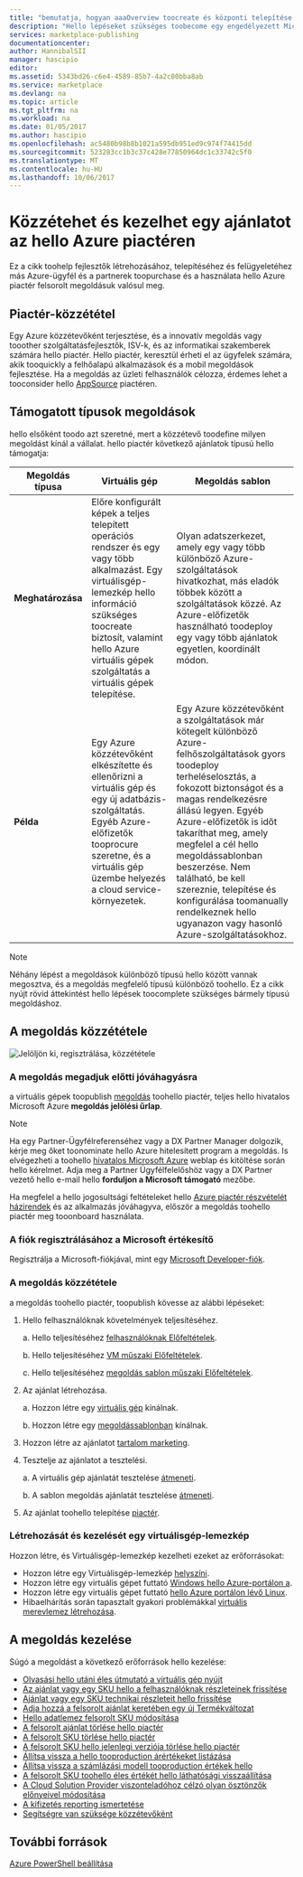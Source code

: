 ```yaml
---
title: "bemutatja, hogyan aaaOverview toocreate és központi telepítése egy ajánlat toohello piactér |} Microsoft Docs"
description: "Hello lépéseket szükséges toobecome egy engedélyezett Microsoft developer megértésére, létrehozása és központi telepítése egy virtuálisgép-lemezkép, sablont, adatok vagy fejlesztői szolgáltatást a hello Azure piactéren"
services: marketplace-publishing
documentationcenter: 
author: HannibalSII
manager: hascipio
editor: 
ms.assetid: 5343bd26-c6e4-4589-85b7-4a2c00bba8ab
ms.service: marketplace
ms.devlang: na
ms.topic: article
ms.tgt_pltfrm: na
ms.workload: na
ms.date: 01/05/2017
ms.author: hascipio
ms.openlocfilehash: ac5480b98b8b1021a595db951ed9c974f74415dd
ms.sourcegitcommit: 523283cc1b3c37c428e77850964dc1c33742c5f0
ms.translationtype: MT
ms.contentlocale: hu-HU
ms.lasthandoff: 10/06/2017
---
```

# <a name="publish-and-manage-an-offer-in-hello-azure-marketplace"></a>Közzétehet és kezelhet egy ajánlatot az hello Azure piactéren
Ez a cikk toohelp fejlesztők létrehozásához, telepítéséhez és felügyeletéhez más Azure-ügyfél és a partnerek toopurchase és a használata hello Azure piactér felsorolt megoldásuk valósul meg.

## <a name="marketplace-publishing"></a>Piactér-közzététel
Egy Azure közzétevőként terjesztése, és a innovatív megoldás vagy tooother szolgáltatásfejlesztők, ISV-k, és az informatikai szakemberek számára hello piactér. Hello piactér, keresztül érheti el az ügyfelek számára, akik tooquickly a felhőalapú alkalmazások és a mobil megoldások fejlesztése. Ha a megoldás az üzleti felhasználók célozza, érdemes lehet a tooconsider hello [AppSource](http://appsource.microsoft.com) piactéren.


## <a name="supported-types-of-solutions"></a>Támogatott típusok megoldások
hello elsőként toodo azt szeretné, mert a közzétevő toodefine milyen megoldást kínál a vállalat. hello piactér következő ajánlatok típusú hello támogatja:

|Megoldás típusa|Virtuális gép|Megoldás sablon|
|---|---|---|
|**Meghatározása**|Előre konfigurált képek a teljes telepített operációs rendszer és egy vagy több alkalmazást. Egy virtuálisgép-lemezkép hello információ szükséges toocreate biztosít, valamint hello Azure virtuális gépek szolgáltatás a virtuális gépek telepítése.|Olyan adatszerkezet, amely egy vagy több különböző Azure-szolgáltatások hivatkozhat, más eladók többek között a szolgáltatások közzé. Az Azure-előfizetők használható toodeploy egy vagy több ajánlatok egyetlen, koordinált módon.|
|**Példa**|Egy Azure közzétevőként elkészítette és ellenőrizni a virtuális gép és egy új adatbázis-szolgáltatás. Egyéb Azure-előfizetők tooprocure szeretne, és a virtuális gép üzembe helyezés a cloud service-környezetek.|Egy Azure közzétevőként a szolgáltatások már kötegelt különböző Azure-felhőszolgáltatások gyors toodeploy terheléselosztás, a fokozott biztonságot és a magas rendelkezésre állású legyen. Egyéb Azure-előfizetők is időt takaríthat meg, amely megfelel a cél hello megoldássablonban beszerzése. Nem található, be kell szereznie, telepítése és konfigurálása toomanually rendelkeznek hello ugyanazon vagy hasonló Azure-szolgáltatásokhoz.|

> [!NOTE]
> Néhány lépést a megoldások különböző típusú hello között vannak megosztva, és a megoldás megfelelő típusú különböző toohello. Ez a cikk nyújt rövid áttekintést hello lépések toocomplete szükséges bármely típusú megoldáshoz.

## <a name="publish-a-solution"></a>A megoldás közzététele
![Jelöljön ki, regisztrálása, közzététele](media/marketplace-publishing-getting-started/img01.png)

### <a name="nominate-your-solution-for-pre-approval"></a>A megoldás megadjuk előtti jóváhagyásra
a virtuális gépek toopublish [megoldás](https://createopportunity.azurewebsites.net) toohello piactér, teljes hello hivatalos Microsoft Azure **megoldás jelölési űrlap**.

>[!NOTE]
> Ha egy Partner-Ügyfélreferenséhez vagy a DX Partner Manager dolgozik, kérje meg őket toonominate hello Azure hitelesített program a megoldás. Is elvégezheti a toohello [hivatalos Microsoft Azure](http://createopportunity.azurewebsites.net) weblap és kitöltése során hello kérelmet. Adja meg a Partner Ügyfélfelelőshöz vagy a DX Partner vezető hello e-mail hello **forduljon a Microsoft támogató** mezőbe.

Ha megfelel a hello jogosultsági feltételeket hello [Azure piactér részvételét házirendek](http://go.microsoft.com/fwlink/?LinkID=526833) és az alkalmazás jóváhagyva, először a megoldás toohello piactér meg tooonboard használata.

### <a name="register-your-account-as-a-microsoft-seller"></a>A fiók regisztrálásához a Microsoft értékesítő
Regisztrálja a Microsoft-fiókjával, mint egy [Microsoft Developer-fiók](marketplace-publishing-accounts-creation-registration.md).

### <a name="publish-your-solution"></a>A megoldás közzététele
a megoldás toohello piactér, toopublish kövesse az alábbi lépéseket:
1. Hello felhasználóknak követelmények teljesítéséhez.

    a. Hello teljesítéséhez [felhasználóknak Előfeltételek](marketplace-publishing-pre-requisites.md).

    b. Hello teljesítéséhez [VM műszaki Előfeltételek](marketplace-publishing-vm-image-creation-prerequisites.md).

    c. Hello teljesítéséhez [megoldás sablon műszaki Előfeltételek](marketplace-publishing-solution-template-creation-prerequisites.md).

2. Az ajánlat létrehozása.

    a. Hozzon létre egy [virtuális gép](marketplace-publishing-vm-image-creation.md) kínálnak.

    b. Hozzon létre egy [megoldássablonban](marketplace-publishing-solution-template-creation.md) kínálnak.

3. Hozzon létre az ajánlatot [tartalom marketing](marketplace-publishing-push-to-staging.md).

4. Tesztelje az ajánlatot a tesztelési.

    a. A virtuális gép ajánlatát tesztelése [átmeneti](marketplace-publishing-vm-image-test-in-staging.md).

    b. A sablon megoldás ajánlatát tesztelése [átmeneti](marketplace-publishing-solution-template-test-in-staging.md).

5. Az ajánlat toohello telepítése [piactér](marketplace-publishing-push-to-production.md).


### <a name="create-and-manage-a-virtual-machine-image"></a>Létrehozását és kezelését egy virtuálisgép-lemezkép
Hozzon létre, és Virtuálisgép-lemezkép kezelheti ezeket az erőforrásokat:
* Hozzon létre egy Virtuálisgép-lemezkép [helyszíni](marketplace-publishing-vm-image-creation-on-premise.md).
* Hozzon létre egy virtuális gépet futtató [Windows hello Azure-portálon a](../virtual-machines/virtual-machines-windows-hero-tutorial.md?toc=%2fazure%2fvirtual-machines%2fwindows%2ftoc.json).
* Hozzon létre egy virtuális gépet futtató [hello Azure portálon lévő Linux](../virtual-machines/linux/quick-create-portal.md?toc=%2fazure%2fvirtual-machines%2flinux%2ftoc.json).
* Hibaelhárítás során tapasztalt gyakori problémákkal [virtuális merevlemez létrehozása](marketplace-publishing-vm-image-creation-troubleshooting.md).

## <a name="manage-your-solution"></a>A megoldás kezelése
Súgó a megoldást a következő erőforrások hello kezelése:
* [Olvasási hello utáni éles útmutató a virtuális gép nyújt](marketplace-publishing-vm-image-post-publishing.md)
* [Az ajánlat vagy egy SKU hello a felhasználóknak részleteinek frissítése](marketplace-publishing-vm-image-post-publishing.md#update-the-nontechnical-details-of-an-offer-or-a-sku)
* [Ajánlat vagy egy SKU technikai részleteit hello frissítése](marketplace-publishing-vm-image-post-publishing.md#update-the-technical-details-of-a-sku)
* [Adja hozzá a felsorolt ajánlat keretében egy új Termékváltozat](marketplace-publishing-vm-image-post-publishing.md#add-a-new-sku-under-a-listed-offer)
* [Hello adatlemez felsorolt SKU módosítása](marketplace-publishing-vm-image-post-publishing.md#change-the-data-disk-count-for-a-listed-sku)
* [A felsorolt ajánlat törlése hello piactér](marketplace-publishing-vm-image-post-publishing.md)
* [A felsorolt SKU törlése hello piactér](marketplace-publishing-vm-image-post-publishing.md#delete-a-listed-sku-from-the-marketplace)
* [A felsorolt SKU hello jelenlegi verziója törlése hello piactér](marketplace-publishing-vm-image-post-publishing.md#delete-the-current-version-of-a-listed-sku-from-the-marketplace)
* [Állítsa vissza a hello tooproduction árértékeket listázása](marketplace-publishing-vm-image-post-publishing.md#revert-the-listing-price-to-production-values)
* [Állítsa vissza a számlázási modell tooproduction értékek hello](marketplace-publishing-vm-image-post-publishing.md#revert-the-billing-model-to-production-values)
* [A felsorolt SKU toohello éles értékét hello láthatósági visszaállítása](marketplace-publishing-vm-image-post-publishing.md#revert-the-visibility-setting-of-a-listed-sku-to-the-production-value)
* [A Cloud Solution Provider viszonteladóhoz célzó olyan ösztönzők előnyeivel módosítása](marketplace-publishing-csp-incentive.md)
* [A kifizetés reporting ismertetése](marketplace-publishing-report-payout.md)
* [Segítségre van szüksége közzétevőként](marketplace-publishing-get-publisher-support.md)

## <a name="additional-resources"></a>További források
[Azure PowerShell beállítása](marketplace-publishing-powershell-setup.md)
